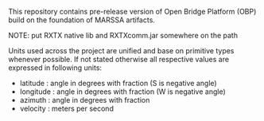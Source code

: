 This repository contains pre-release version of Open Bridge Platform (OBP) build on the foundation of MARSSA artifacts.

NOTE: put RXTX native lib and RXTXcomm.jar somewhere on the path

Units used across the project are unified and base on primitive types whenever possible. If not stated otherwise all respective values are expressed in following units:
- latitude : angle in degrees with fraction (S is negative angle)
- longitude : angle in degrees with fraction (W is negative angle)
- azimuth : angle in degrees with fraction
- velocity : meters per second
